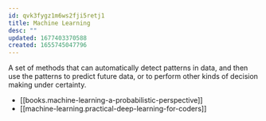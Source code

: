 ```yaml
---
id: qvk3fygz1m6ws2fji5retj1
title: Machine Learning
desc: ""
updated: 1677403370588
created: 1655745047796
---
```


A set of methods that can automatically detect patterns in data, and then use the patterns to predict future data, or to perform other kinds of decision making under certainty.

- [[books.machine-learning-a-probabilistic-perspective]]
- [[machine-learning.practical-deep-learning-for-coders]]
